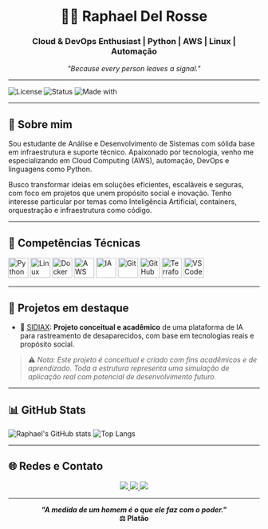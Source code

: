 <h1 align="center">👨‍💻 Raphael Del Rosse</h1>
<h3 align="center">Cloud & DevOps Enthusiast | Python | AWS | Linux | Automação</h3>

<p align="center"><em>"Because every person leaves a signal."</em></p>

---

![License](https://img.shields.io/badge/license-MIT-blue.svg)
![Status](https://img.shields.io/badge/status-In%20Development-yellow)
![Made with](https://img.shields.io/badge/made%20with-%E2%9D%A4%20by%20Raphael%20Del%20Rosse-blueviolet)

---

## 👋 Sobre mim

Sou estudante de Análise e Desenvolvimento de Sistemas com sólida base em infraestrutura e suporte técnico. Apaixonado por tecnologia, venho me especializando em Cloud Computing (AWS), automação, DevOps e linguagens como Python.

Busco transformar ideias em soluções eficientes, escaláveis e seguras, com foco em projetos que unem propósito social e inovação. Tenho interesse particular por temas como Inteligência Artificial, containers, orquestração e infraestrutura como código.

---

## 🧠 Competências Técnicas

<div align="left">
  
  <img src="https://cdn.jsdelivr.net/gh/devicons/devicon/icons/python/python-original.svg" width="40" title="Python"/>
  <img src="https://cdn.jsdelivr.net/gh/devicons/devicon/icons/linux/linux-original.svg" width="40" title="Linux"/>
  <img src="https://cdn.jsdelivr.net/gh/devicons/devicon/icons/docker/docker-original.svg" width="40" title="Docker"/>
  <img src="https://cdn.jsdelivr.net/gh/devicons/devicon/icons/amazonwebservices/amazonwebservices-original.svg" width="40" title="AWS"/>
  <img src="https://img.icons8.com/color/48/artificial-intelligence.png" width="40" title="IA"/>
  <img src="https://cdn.jsdelivr.net/gh/devicons/devicon/icons/git/git-original.svg" width="40" title="Git"/>
  <img src="https://cdn.jsdelivr.net/gh/devicons/devicon/icons/github/github-original.svg" width="40" title="GitHub"/>
  <img src="https://cdn.jsdelivr.net/gh/devicons/devicon/icons/terraform/terraform-original.svg" width="40" title="Terraform"/>
  <img src="https://cdn.jsdelivr.net/gh/devicons/devicon/icons/vscode/vscode-original.svg" width="40" title="VS Code"/>
</div>

---

## 🚀 Projetos em destaque

- 🔭 [SIDIAX](https://github.com/rapharossepro/sidiax): **Projeto conceitual e acadêmico** de uma plataforma de IA para rastreamento de desaparecidos, com base em tecnologias reais e propósito social.

> ⚠️ *Nota: Este projeto é conceitual e criado com fins acadêmicos e de aprendizado. Toda a estrutura representa uma simulação de aplicação real com potencial de desenvolvimento futuro.*

---

## 📊 GitHub Stats

![Raphael's GitHub stats](https://github-readme-stats.vercel.app/api?username=rapharossepro&show_icons=true&theme=radical)
![Top Langs](https://github-readme-stats.vercel.app/api/top-langs/?username=rapharossepro&layout=compact&theme=radical)

---

## 🌐 Redes e Contato

<p align="center">
  <a href="https://www.linkedin.com/in/raphaeldelrosse/" target="_blank">
    <img src="https://img.shields.io/badge/LinkedIn-blue?style=for-the-badge&logo=linkedin" />
  </a>
  <a href="https://www.instagram.com/rapharosse/" target="_blank">
    <img src="https://img.shields.io/badge/Instagram-E4405F?style=for-the-badge&logo=instagram&logoColor=white" />
  </a>
  <a href="mailto:seuemail@gmail.com" target="_blank">
    <img src="https://img.shields.io/badge/Gmail-D14836?style=for-the-badge&logo=gmail&logoColor=white" />
  </a>
</p>

---

<p align="center"><strong><em>"A medida de um homem é o que ele faz com o poder."</em><br>⚖️ Platão</strong></p>
